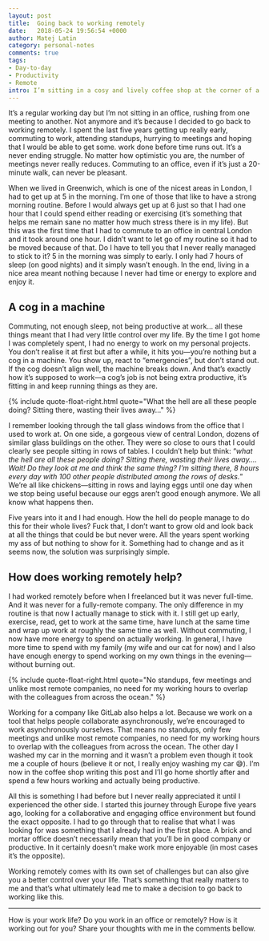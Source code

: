 ```yaml
---
layout: post
title:  Going back to working remotely
date:   2018-05-24 19:56:54 +0000
author: Matej Latin
category: personal-notes
comments: true
tags:
- Day-to-day
- Productivity
- Remote
intro: I’m sitting in a cosy and lively coffee shop at the corner of a busy street in central Edinburgh, just a few minutes from where I now live. We moved to this beautiful city two months ago simply because we liked it.
---
```


It’s a regular working day but I’m not sitting in an office, rushing from one meeting to another. Not anymore and it’s because I decided to go back to working remotely. I spent the last five years getting up really early, commuting to work, attending standups, hurrying to meetings and hoping that I would be able to get some. work done before time runs out. It’s a never ending struggle. No matter how optimistic you are, the number of meetings never really reduces. Commuting to an office, even if it’s just a 20-minute walk, can never be pleasant.

When we lived in Greenwich, which is one of the nicest areas in London, I had to get up at 5 in the morning. I’m one of those that like to have a strong morning routine. Before I would always get up at 6 just so that I had one hour that I could spend either reading or exercising (it’s something that helps me remain sane no matter how much stress there is in my life). But this was the first time that I had to commute to an office in central London and it took around one hour.  I didn’t want to let go of my routine so it had to be moved because of that. Do I have to tell you that I never really managed to stick to it? 5 in the morning was simply to early. I only had 7 hours of sleep (on good nights) and it simply wasn’t enough. In the end, living in a nice area meant nothing because I never had time or energy to explore and enjoy it.

## A cog in a machine
Commuting, not enough sleep, not being productive at work… all these things meant that I had very little control over my life. By the time I got home I was completely spent, I had no energy to work on my personal projects. You don’t realise it at first but after a while, it hits you—you’re nothing but a cog in a machine. You show up, react to “emergencies”, but don’t stand out. If the cog doesn’t align well, the machine breaks down. And that’s exactly how it’s supposed to work—a cog’s job is not being extra productive, it’s fitting in and keep running things as they are.

{% include quote-float-right.html quote="What the hell are all these people doing? Sitting there, wasting their lives away…" %}

I remember looking through the tall glass windows from the office that I used to work at. On one side, a gorgeous view of central London, dozens of similar glass buildings on the other. They were so close to ours that I could clearly see people sitting in rows of tables. I couldn’t help but think: “*what the hell are all these people doing? Sitting there, wasting their lives away….  Wait! Do they look at me and think the same thing? I’m sitting there, 8 hours every day with 100 other people distributed among the rows of desks.*” We’re all like chickens—sitting in rows and laying eggs until one day when we stop being useful because our eggs aren’t good enough anymore. We all know what happens then.

Five years into it and I had enough. How the hell do people manage to do this for their whole lives? Fuck that, I don’t want to grow old and look back at all the things that could be but never were. All the years spent working my ass of but nothing to show for it. Something had to change and as it seems now, the solution was surprisingly simple.

## How does working remotely help?
I had worked remotely before when I freelanced but it was never full-time. And it was never for a fully-remote company. The only difference in my routine is that now I actually manage to stick with it. I still get up early, exercise, read, get to work at the same time, have lunch at the same time and wrap up work at roughly the same time as well. Without commuting, I now have more energy to spend on actually working. In general, I have more time to spend with my family (my wife and our cat for now) and I also have enough energy to spend working on my own things in the evening—without burning out.

{% include quote-float-right.html quote="No standups, few meetings and unlike most remote companies, no need for my working hours to overlap with the colleagues from across the ocean." %}

Working for a company like GitLab also helps a lot. Because we work on a tool that helps people collaborate asynchronously, we’re encouraged to work asynchronously ourselves. That means no standups, only few meetings and unlike most remote companies, no need for my working hours to overlap with the colleagues from across the ocean. The other day I washed my car in the morning and it wasn’t a problem even though it took me a couple of hours (believe it or not, I really enjoy washing my car 😅). I’m now in the coffee shop writing this post and I’ll go home shortly after and spend a few hours working and actually being productive.

All this is something I had before but I never really appreciated it until I experienced the other side. I started this journey through Europe five years ago, looking for a collaborative and engaging office environment but found the exact opposite. I had to go through that to realise that what I was looking for was something that I already had in the first place. A brick and mortar office doesn’t necessarily mean that you’ll be in good company or productive. In it certainly doesn’t make work more enjoyable (in most cases it’s the opposite).

Working remotely comes with its own set of challenges but can also give you a better control over your life. That’s something that really matters to me and that’s what ultimately lead me to make a decision to go back to working like this.

---
How is your work life? Do you work in an office or remotely? How is it working out for you? Share your thoughts with me in the comments bellow.